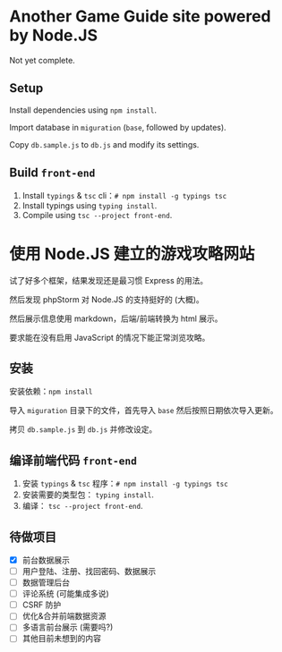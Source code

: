 # Another Game Guide site powered by Node.JS

Not yet complete.

## Setup
Install dependencies using `npm install`.

Import database in `miguration` (`base`, followed by updates).

Copy `db.sample.js` to `db.js` and modify its settings.

## Build `front-end`

1. Install `typings` & `tsc` cli：`# npm install -g typings tsc`
2. Install typings using `typing install`.
3. Compile using `tsc --project front-end`.


# 使用 Node.JS 建立的游戏攻略网站

试了好多个框架，结果发现还是最习惯 Express 的用法。

然后发现 phpStorm 对 Node.JS 的支持挺好的 (大概)。

然后展示信息使用 markdown，后端/前端转换为 html 展示。

要求能在没有启用 JavaScript 的情况下能正常浏览攻略。

## 安装
安装依赖：`npm install`

导入 `miguration` 目录下的文件，首先导入 `base` 然后按照日期依次导入更新。

拷贝 `db.sample.js` 到 `db.js` 并修改设定。

## 编译前端代码 `front-end`

1. 安装 `typings` & `tsc` 程序：`# npm install -g typings tsc`
2. 安装需要的类型包： `typing install`.
3. 编译： `tsc --project front-end`.


## 待做项目
- [x] 前台数据展示
- [ ] 用户登陆、注册、找回密码、数据展示
- [ ] 数据管理后台
- [ ] 评论系统 (可能集成多说)
- [ ] CSRF 防护
- [ ] 优化&合并前端数据资源
- [ ] 多语言前台展示 (需要吗?)
- [ ] 其他目前未想到的内容
